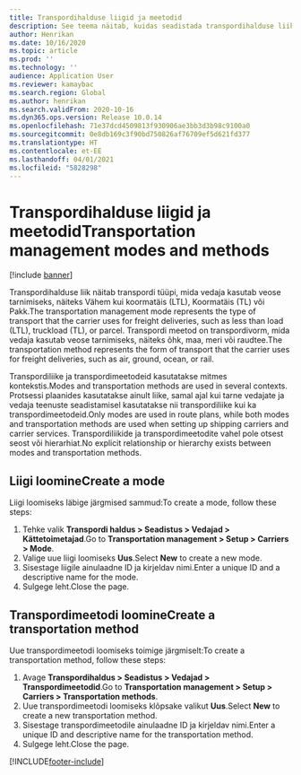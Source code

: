 ```yaml
---
title: Transpordihalduse liigid ja meetodid
description: See teema näitab, kuidas seadistada transpordihalduse liike ja meetodeid.
author: Henrikan
ms.date: 10/16/2020
ms.topic: article
ms.prod: ''
ms.technology: ''
audience: Application User
ms.reviewer: kamaybac
ms.search.region: Global
ms.author: henrikan
ms.search.validFrom: 2020-10-16
ms.dyn365.ops.version: Release 10.0.14
ms.openlocfilehash: 71e37dcd4509813f930906ae3bb3d3b98c9100a0
ms.sourcegitcommit: 0e8db169c3f90bd750826af76709ef5d621fd377
ms.translationtype: HT
ms.contentlocale: et-EE
ms.lasthandoff: 04/01/2021
ms.locfileid: "5828298"
---
```

# <a name="transportation-management-modes-and-methods"></a><span data-ttu-id="18337-103">Transpordihalduse liigid ja meetodid</span><span class="sxs-lookup"><span data-stu-id="18337-103">Transportation management modes and methods</span></span>

[!include [banner](../includes/banner.md)]

<span data-ttu-id="18337-104">Transpordihalduse liik näitab transpordi tüüpi, mida vedaja kasutab veose tarnimiseks, näiteks Vähem kui koormatäis (LTL), Koormatäis (TL) või Pakk.</span><span class="sxs-lookup"><span data-stu-id="18337-104">The transportation management  mode represents the type of transport that the carrier uses for freight deliveries, such as less than load (LTL), truckload (TL), or parcel.</span></span> <span data-ttu-id="18337-105">Transpordi meetod on transpordivorm, mida vedaja kasutab veose tarnimiseks, näiteks õhk, maa, meri või raudtee.</span><span class="sxs-lookup"><span data-stu-id="18337-105">The transportation method represents the form of transport that the carrier uses for freight deliveries, such as air, ground, ocean, or rail.</span></span>

<span data-ttu-id="18337-106">Transpordiliike ja transpordimeetodeid kasutatakse mitmes kontekstis.</span><span class="sxs-lookup"><span data-stu-id="18337-106">Modes and transportation methods are used in several contexts.</span></span> <span data-ttu-id="18337-107">Protsessi plaanides kasutatakse ainult liike, samal ajal kui tarne vedajate ja vedaja teenuste seadistamisel kasutatakse nii transpordiliike kui ka transpordimeetodeid.</span><span class="sxs-lookup"><span data-stu-id="18337-107">Only modes are used in route plans, while both modes and transportation methods are used when setting up shipping carriers and carrier services.</span></span> <span data-ttu-id="18337-108">Transpordiliikide ja transpordimeetodite vahel pole otsest seost või hierarhiat.</span><span class="sxs-lookup"><span data-stu-id="18337-108">No explicit relationship or hierarchy exists between modes and transportation methods.</span></span>

## <a name="create-a-mode"></a><span data-ttu-id="18337-109">Liigi loomine</span><span class="sxs-lookup"><span data-stu-id="18337-109">Create a mode</span></span>

<span data-ttu-id="18337-110">Liigi loomiseks läbige järgmised sammud:</span><span class="sxs-lookup"><span data-stu-id="18337-110">To create a mode, follow these steps:</span></span>

1. <span data-ttu-id="18337-111">Tehke valik **Transpordi haldus \> Seadistus \> Vedajad \> Kättetoimetajad**.</span><span class="sxs-lookup"><span data-stu-id="18337-111">Go to **Transportation management \> Setup \> Carriers \> Mode**.</span></span>
1. <span data-ttu-id="18337-112">Valige uue liigi loomiseks **Uus**.</span><span class="sxs-lookup"><span data-stu-id="18337-112">Select **New** to create a new mode.</span></span>
1. <span data-ttu-id="18337-113">Sisestage liigile ainulaadne ID ja kirjeldav nimi.</span><span class="sxs-lookup"><span data-stu-id="18337-113">Enter a unique ID and a descriptive name for the mode.</span></span>
1. <span data-ttu-id="18337-114">Sulgege leht.</span><span class="sxs-lookup"><span data-stu-id="18337-114">Close the page.</span></span>

## <a name="create-a-transportation-method"></a><span data-ttu-id="18337-115">Transpordimeetodi loomine</span><span class="sxs-lookup"><span data-stu-id="18337-115">Create a transportation method</span></span>

<span data-ttu-id="18337-116">Uue transpordimeetodi loomiseks toimige järgmiselt:</span><span class="sxs-lookup"><span data-stu-id="18337-116">To create a transportation method, follow these steps:</span></span>

1. <span data-ttu-id="18337-117">Avage **Transpordihaldus \> Seadistus \> Vedajad \> Transpordimeetodid**.</span><span class="sxs-lookup"><span data-stu-id="18337-117">Go to **Transportation management \> Setup \> Carriers \> Transportation methods**.</span></span>
1. <span data-ttu-id="18337-118">Uue transpordimeetodi loomiseks klõpsake valikut **Uus**.</span><span class="sxs-lookup"><span data-stu-id="18337-118">Select **New** to create a new transportation method.</span></span>
1. <span data-ttu-id="18337-119">Sisestage transpordimeetodile ainulaadne ID ja kirjeldav nimi.</span><span class="sxs-lookup"><span data-stu-id="18337-119">Enter a unique ID and descriptive name for the transportation method.</span></span>
1. <span data-ttu-id="18337-120">Sulgege leht.</span><span class="sxs-lookup"><span data-stu-id="18337-120">Close the page.</span></span>


[!INCLUDE[footer-include](../../includes/footer-banner.md)]
